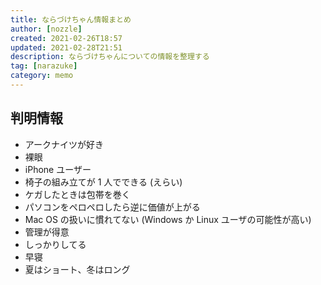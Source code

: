```yaml
---
title: ならづけちゃん情報まとめ
author: [nozzle]
created: 2021-02-26T18:57
updated: 2021-02-28T21:51
description: ならづけちゃんについての情報を整理する
tag: [narazuke]
category: memo
---
```


## 判明情報

- アークナイツが好き
- 裸眼
- iPhone ユーザー
- 椅子の組み立てが 1 人でできる (えらい)
- ケガしたときは包帯を巻く
- パソコンをペロペロしたら逆に価値が上がる
- Mac OS の扱いに慣れてない (Windows か Linux ユーザの可能性が高い)
- 管理が得意
- しっかりしてる
- 早寝
- 夏はショート、冬はロング
